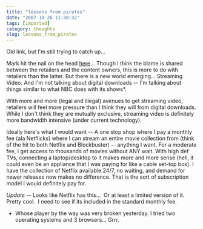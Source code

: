 ```yaml
---
title: "lessons from pirates"
date: "2007-10-26 11:38:32"
tags: [imported]
category: thoughts
slug: lessons_from_pirates
---
```

	
Old link, but I'm still trying to catch up...

Mark hit the nail on the head <a href="http://diveintomark.org/archives/2007/06/26/piracy-lessons">here</a>...  Though I think the blame is shared between the retailers and the content owners, this is more to do with retailers than the latter.  But there is a new world emerging... Streaming Video.  And I'm not talking about digital downloads -- I'm talking about things similar to what NBC does with its shows*.

With more and more (legal and illegal) avenues to get streaming video, retailers will feel more pressure than I think they will from digital downloads.  While I don't think they are mutually exclusive, streaming video is definitely more bandwidth intensive (under current technology).

Ideally here's what I would want -- A one stop shop where I pay a monthly fee (ala Netflicks) where I can stream an entire movie collection from (think of the hit to both Netflix and Blockbuster) -- anything I want.  For a moderate fee, I get access to thousands of movies without ANY wait.   With high def TVs, connecting a laptop/desktop to it makes more and more sense (hell, it could even be an appliance that I was paying for like a cable set-top box).  I have the collection of Netflix available 24/7, no waiting, and demand for newer releases now makes no difference.  That is the sort of subscription model I would definitely pay for.

<em>Update</em> -- Looks like Netflix has this...  Or at least a limited version of it. Pretty cool.  I need to see if its included in the standard monthly fee.

* Whose player by the way was very broken yesterday.  I tried two operating systems and 3 browsers...   Grrr.
